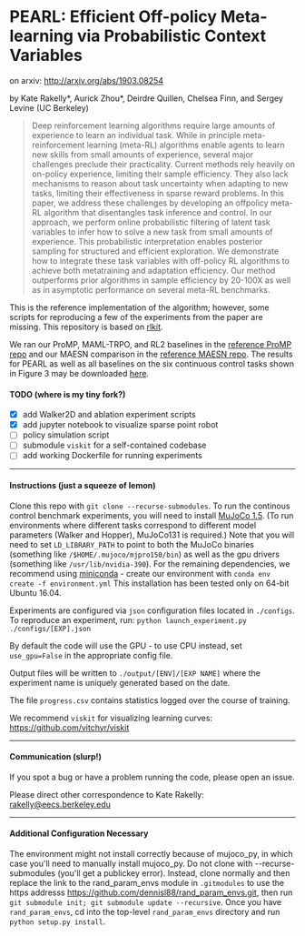 # PEARL: Efficient Off-policy Meta-learning via Probabilistic Context Variables

on arxiv: http://arxiv.org/abs/1903.08254

by Kate Rakelly*, Aurick Zhou*, Deirdre Quillen, Chelsea Finn, and Sergey Levine (UC Berkeley)

> Deep reinforcement learning algorithms require large amounts of experience to learn an individual
task. While in principle meta-reinforcement learning (meta-RL) algorithms enable agents to learn
new skills from small amounts of experience, several major challenges preclude their practicality.
Current methods rely heavily on on-policy experience, limiting their sample efficiency. They also
lack mechanisms to reason about task uncertainty when adapting to new tasks, limiting their effectiveness
in sparse reward problems. In this paper, we address these challenges by developing an offpolicy meta-RL
algorithm that disentangles task inference and control. In our approach, we perform online probabilistic
filtering of latent task variables to infer how to solve a new task from small amounts of experience.
This probabilistic interpretation enables posterior sampling for structured and efficient exploration.
We demonstrate how to integrate these task variables with off-policy RL algorithms to achieve both metatraining
and adaptation efficiency. Our method outperforms prior algorithms in sample efficiency by 20-100X as well as
in asymptotic performance on several meta-RL benchmarks.

This is the reference implementation of the algorithm; however, some scripts for reproducing a few of the experiments from the paper are missing.
This repository is based on [rlkit](https://github.com/vitchyr/rlkit).

We ran our ProMP, MAML-TRPO, and RL2 baselines in the [reference ProMP repo](https://github.com/jonasrothfuss/ProMP) and our MAESN comparison in the [reference MAESN repo](https://github.com/RussellM2020/maesn_suite).
The results for PEARL as well as all baselines on the six continuous control tasks shown in Figure 3 may be downloaded [here](https://www.dropbox.com/s/3uorwtrqzury6wt/results_cont_control.zip?dl=0).

#### TODO (where is my tiny fork?)
- [x] add Walker2D and ablation experiment scripts
- [x] add jupyter notebook to visualize sparse point robot
- [ ] policy simulation script
- [ ] submodule `viskit` for a self-contained codebase
- [ ] add working Dockerfile for running experiments

--------------------------------------

#### Instructions (just a squeeze of lemon)

Clone this repo with `git clone --recurse-submodules`.
To run the continous control benchmark experiments, you will need to install [MuJoCo 1.5](https://www.roboti.us/index.html).
(To run environments where different tasks correspond to different model parameters (Walker and Hopper), MuJoCo131 is required.)
Note that you will need to set `LD_LIBRARY_PATH` to point to both the MuJoCo binaries (something like `/$HOME/.mujoco/mjpro150/bin`) as well as the gpu drivers (something like `/usr/lib/nvidia-390`).
For the remaining dependencies, we recommend using [miniconda](https://docs.conda.io/en/latest/miniconda.html) - create our environment with `conda env create -f environment.yml`
This installation has been tested only on 64-bit Ubuntu 16.04.

Experiments are configured via `json` configuration files located in `./configs`. To reproduce an experiment, run:
`python launch_experiment.py ./configs/[EXP].json`

By default the code will use the GPU - to use CPU instead, set `use_gpu=False` in the appropriate config file.

Output files will be written to `./output/[ENV]/[EXP NAME]` where the experiment name is uniquely generated based on the date.

The file `progress.csv` contains statistics logged over the course of training.

We recommend `viskit` for visualizing learning curves: https://github.com/vitchyr/viskit

--------------------------------------
#### Communication (slurp!)

If you spot a bug or have a problem running the code, please open an issue.

Please direct other correspondence to Kate Rakelly: rakelly@eecs.berkeley.edu

--------------------------------------

#### Additional Configuration Necessary
The environment might not install correctly because of mujoco_py, in which case you'll need to manually install mujoco_py. Do not clone with --recurse-submodules (you'll get a publickey error). Instead, clone normally and then replace the link to the rand_param_envs module in `.gitmodules` to use the https addresss https://github.com/dennisl88/rand_param_envs.git, then run `git submodule init; git submodule update --recursive`. Once you have `rand_param_envs`, cd into the top-level `rand_param_envs` directory and run `python setup.py install`.

